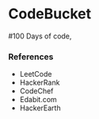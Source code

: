 # CodeBucket
#100 Days of code, 
### References
* LeetCode
* HackerRank
* CodeChef
* Edabit.com
* HackerEarth



